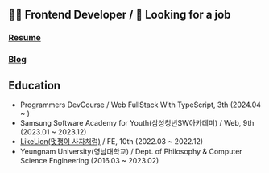 ## 👩‍💻 Frontend Developer / 👀 Looking for a job 

### [Resume](https://resume-legitgoons.vercel.app)
### [Blog](https://cksxkr5193.tistory.com)

## Education
- Programmers DevCourse / Web FullStack With TypeScript, 3th (2024.04 ~ )
- Samsung Software Academy for Youth(삼성청년SW아카데미) / Web, 9th (2023.01 ~ 2023.12)
- [LikeLion(멋쟁이 사자처럼)](https://github.com/Likelion-YeungNam-Univ) / FE, 10th (2022.03 ~ 2022.12)
- Yeungnam University(영남대학교) / Dept. of Philosophy & Computer Science Engineering (2016.03 ~ 2023.02)
